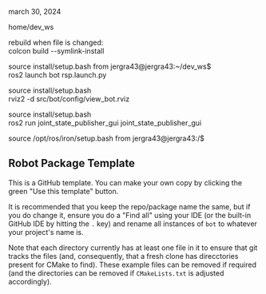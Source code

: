 march 30, 2024

home/dev_ws  

rebuild when file is changed:  
colcon build --symlink-install  

source install/setup.bash from jergra43@jergra43:~/dev_ws$  
ros2 launch bot rsp.launch.py  

source install/setup.bash  
rviz2 -d src/bot/config/view_bot.rviz  

source install/setup.bash  
ros2 run joint_state_publisher_gui joint_state_publisher_gui  

source /opt/ros/iron/setup.bash from jergra43@jergra43:/$  

## Robot Package Template

This is a GitHub template. You can make your own copy by clicking the green "Use this template" button.

It is recommended that you keep the repo/package name the same, but if you do change it, ensure you do a "Find all" using your IDE (or the built-in GitHub IDE by hitting the `.` key) and rename all instances of `bot` to whatever your project's name is.

Note that each directory currently has at least one file in it to ensure that git tracks the files (and, consequently, that a fresh clone has direcctories present for CMake to find). These example files can be removed if required (and the directories can be removed if `CMakeLists.txt` is adjusted accordingly).